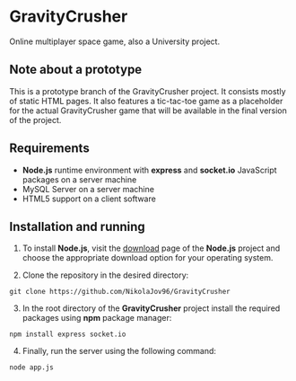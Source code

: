 # GravityCrusher
Online multiplayer space game, also a University project.

## Note about a prototype
This is a prototype branch of the GravityCrusher project. It consists mostly
of static HTML pages. It also features a tic-tac-toe game as a placeholder
for the actual GravityCrusher game that will be available in the final
version of the project.

## Requirements
* **Node.js** runtime environment with **express** and
**socket.<span></span>io** JavaScript packages on a server machine
* MySQL Server on a server machine
* HTML5 support on a client software

## Installation and running
1. To install **Node.js**, visit the [download](https://nodejs.org/en/download/) page of the **Node.js** project and choose the appropriate download option for your operating system.

2. Clone the repository in the desired directory:
```
git clone https://github.com/NikolaJov96/GravityCrusher
```

3. In the root directory of the **GravityCrusher** project install the required packages using **npm** package manager:
```
npm install express socket.io
```

4. Finally, run the server using the following command:
```
node app.js
```